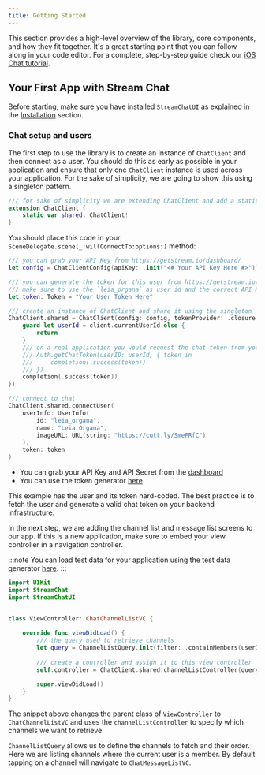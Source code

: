 ```yaml
---
title: Getting Started
---
```


This section provides a high-level overview of the library, core components, and how they fit together. It's a great starting point that you can follow along in your code editor. For a complete, step-by-step guide check our [iOS Chat tutorial](/tutorials/ios-chat/).

## Your First App with Stream Chat

Before starting, make sure you have installed `StreamChatUI` as explained in the [Installation](./overview.md#installation) section.

### Chat setup and users

The first step to use the library is to create an instance of `ChatClient` and then connect as a user. You should do this as early as possible in your application and ensure that only one
`ChatClient` instance is used across your application. For the sake of simplicity, we are going to show this using a singleton pattern.

```swift
/// for sake of simplicity we are extending ChatClient and add a static var `shared`
extension ChatClient {
    static var shared: ChatClient!
}
```

You should place this code in your `SceneDelegate.scene(_:willConnectTo:options:)` method:

```swift
/// you can grab your API Key from https://getstream.io/dashboard/
let config = ChatClientConfig(apiKey: .init("<# Your API Key Here #>"))

/// you can generate the token for this user from https://getstream.io/chat/docs/ios-swift/token_generator/?language=swift
/// make sure to use the `leia_organa` as user id and the correct API Key Secret
let token: Token = "Your User Token Here"

/// create an instance of ChatClient and share it using the singleton
ChatClient.shared = ChatClient(config: config, tokenProvider: .closure { client, completion in
    guard let userId = client.currentUserId else {
        return
    }
    /// on a real application you would request the chat token from your backend API
    /// Auth.getChatToken(userID: userId, { token in
    ///     completion(.success(token))
    /// })
    completion(.success(token))
})

/// connect to chat
ChatClient.shared.connectUser(
    userInfo: UserInfo(
        id: "leia_organa",
        name: "Leia Organa",
        imageURL: URL(string: "https://cutt.ly/SmeFRfC")
    ),
    token: token
)
```

- You can grab your API Key and API Secret from the [dashboard](https://getstream.io/dashboard/)
- You can use the token generator [here](https://getstream.io/chat/docs/ios-swift/token_generator/?language=swift)

This example has the user and its token hard-coded. The best practice is to fetch the user and generate a valid chat token on your backend infrastructure. 

In the next step, we are adding the channel list and message list screens to our app. If this is a new application, make sure to embed your view controller in a navigation controller.

:::note
You can load test data for your application using the test data generator [here](https://generator.getstream.io/).
:::

```swift
import UIKit
import StreamChat
import StreamChatUI


class ViewController: ChatChannelListVC {
    
    override func viewDidLoad() {
        /// the query used to retrieve channels
        let query = ChannelListQuery.init(filter: .containMembers(userIds: [ChatClient.shared.currentUserId!]))
        
        /// create a controller and assign it to this view controller
        self.controller = ChatClient.shared.channelListController(query: query)

        super.viewDidLoad()
    }
}
```

The snippet above changes the parent class of `ViewController` to `ChatChannelListVC` and uses the `channelListController` to specify which channels we want to retrieve. 

`ChannelListQuery` allows us to define the channels to fetch and their order. Here we are listing channels where the current user is a member. By default tapping on a channel will navigate to `ChatMessageListVC`.
